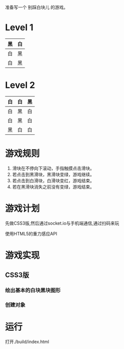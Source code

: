 准备写一个 别踩白块儿 的游戏。


# Level 1

|黑|白|
|---|---|
|白|黑|
|白|黑|

# Level 2

|白|白|黑|
|---|---|---|
|白|黑|白|
|白|黑|白|
|黑|白|白|

# 游戏规则

1. 滑块在不停向下滚动，手指触摸点击滑块。
2. 若点击到黑滑块，黑滑块变绿，游戏继续。
3. 若点击到白滑块，白滑块变红，游戏结束。
4. 若在黑滑块消失之前没有变绿，游戏结束。

# 游戏计划
先做CSS3版,然后通过socket.io与手机端通信,通过扫码来玩

使用HTML5的重力感应API

# 游戏实现
## CSS3版
### 绘出基本的白块黑块图形
### 创建对象


# 运行

打开./build/index.html